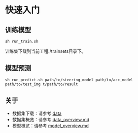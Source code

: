 # 快速入门
## 训练模型
	sh run_train.sh
训练集下载到当前工程./trainsets目录下。
## 模型预测
	sh run_predict.sh path/to/steering_model path/to/acc_model path/to/test_img t/path/to/result

## 关于
* 数据集下载：请参考 [data](https://console.bce.baidu.com/apollo/task/download#/apollo/home)
* 数据集概览：请参考 [data_overview.md](https://github.com/ApolloAuto/apollo/blob/master/modules/e2e/model/data_overview.md)
* 模型概览：请参考 [model_overview.md](https://github.com/ApolloAuto/apollo/blob/master/modules/e2e/model/model_overview.md)
